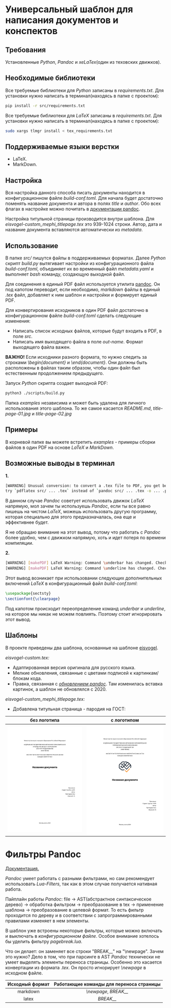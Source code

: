 # Универсальный шаблон для написания документов и конспектов

## Требования

Установленные *Python*, *Pandoc* и *xeLaTex*(один из теховских движков).

## Необходимые библиотеки

Все требуемые библиотеки для *Python* записаны в *requirements.txt*. Для установки нужно написать в терминал(находясь в папке с проектом):

```bash
pip install -r src/requirements.txt
```

Все требуемые библиотеки для *LaTeX* записаны в *requirements.txt*. Для установки нужно написать в терминал(находясь в папке с проектом):

```bash
sudo xargs tlmgr install < tex_requirements.txt
```

## Поддерживаемые языки верстки

- LaTeX.
- MarkDown.

## Настройка

Вся настройка данного способа писать документы находится в конфигурационном файле *build-conf.toml*.
Для начала будет достаточно поменять название документа и автора в полях *title* и *author*.
Обо всех флагах в настройке можно почитать в [документации pandoc](https://pandoc.org/MANUAL.html).

Настройка титульной страницы производится внутри шаблона. Для *eisvogel-custom_mephi_titlepage.tex* это 939-1024 строки. Автор, дата и название документа вставляются автоматически из *metadata*.

## Использование

В папке *src/* пишутся файлы в поддерживаемых форматах. Далее *Python* скрипт *build.py* вытягивает настройки из конфигурационного файла *build-conf.toml*, объединяет их во временный файл *metadata.yaml* и выполняет *bash* команду, создающую выходной файл.

Для соединения в единый PDF файл используется утилита [pandoc](https://pandoc.org/index.html). Он под капотом переводит, если необходимо, *markdown* файлы в единый *.tex* файл, добавляет к ним шаблон и настройки и формирует единый PDF.

Для конвертирования исходников в один PDF файл достаточно в конфигурационном файле *build-conf.toml* сделать следующие изменения:

- Написать список исходных файлов, которые будут входить в PDF, в поле *src*.
- Написать имя выходящего файла в поле *out-name*. Формат выходящего файла важен.

**ВАЖНО!** Если исходники разного формата, то нужно следить за строками *\begin{document}* и *\end{document}*. Они должны быть расположены в файлах таким образом, чтобы один файл был естественным продолжением предыдущего.

Запуск *Python* скрипта создает выходной PDF:

```bash
python3 ./scripts/build.py
```

Папка *examples* независима и может быть удалена для личного использования этого шаблона. То же самое касается *README.md*, *title-page-01.jpg* и *title-page-02.jpg*

## Примеры

В корневой папке вы можете встретить *examples* - примеры сборки файлов в один PDF на основе *LaTeX* и *MarkDown*.

## Возможные выводы в терминал

**1.**

```bash
[WARNING] Unusual conversion: to convert a .tex file to PDF, you get better results by using pdflatex (or lualatex or xelatex) directly, 
try `pdflatex src/ ... .tex` instead of `pandoc src/ ... .tex -o ... .pdf`.
```

В данном случае *Pandoc* советует использовать движок *LaTeX* напрямую, мол зачем ты используешь *Pandoc*, если ты все равно пишешь на чистом *LaTeX*, можешь использовать другую программу, которая специально для этого предназначалась, она еще и эффективнее будет.

Я не обращаю внимание на этот вывод, потому что работать с *Pandoc* более удобно, чем с движком напрямую, хоть и идет потеря по времени компиляции.

**2.**

```bash
[WARNING] [makePDF] LaTeX Warning: Command \underbar has changed. Check if current package is valid.
[WARNING] [makePDF] LaTeX Warning: Command \underline has changed. Check if current package is valid.
```

Этот вывод возникает при использовании следующих дополнительных включений *LaTeX* в конфигурационный файл *build-conf.toml*:

```latex
\usepackage{sectsty}
\sectionfont{\clearpage}
```

Под капотом происходит переопределение команд $underbar$ и $underline$, на которое мы никак не можем повлиять. Поэтому стоит игнорировать этот вывод.

## Шаблоны

В проекте приведены два шаблона, основанные на шаблоне [eisvogel](https://github.com/enhuiz/eisvogel?ysclid=m1wjhh6qka717625755).

*eisvogel-custom.tex:*

- Адаптированная версия оригинала для русского языка.
- Мелкие обновления, связанные с цветами подписей к картинкам/блокам кода.
- Правка, связанная с *[обновлением pandoc](https://pandoc.org/releases.html#pandoc-3.2.1-2024-06-24)*. Там изменилась вставка картинок, а шаблон не обновлялся с 2020.

*eisvogel-custom_mephi_titlepage.tex:*

- Добавлена титульная страница - пародия на ГОСТ:

| без логотипа                                  | с логотипом                                  |
| --------------------------------------------- | -------------------------------------------- |
| ![титульник без логотипа](/title-page-01.jpg) | ![титульник с логотипом](/title-page-02.jpg) |

# Фильтры Pandoc

<u>[Документация.](https://pandoc.org/filters.html)</u>

*Pandoc* умеет работать с разными фильтрами, но сам рекомендует использовать *Lua-Filters*, так как в этом случае получается нативная работа. 

Пайплайн работы *Pandoc*: file $\longrightarrow$ AST(абстрактное синтаксическое дерево) $\longrightarrow$ обработка фильтром $\longrightarrow$ преобразование в tex $\longrightarrow$ применение шаблона $\longrightarrow$ преобразование в целевой формат. То есть фильтр проходится по дереву и в соответствии с запрограммированными правилами изменяет в нем элементы.

В шаблон уже встроены некоторые фильтры, которые можно включать и выключать в *конфигурационном файле*. Особое внимание хотелось бы уделить фильтру *pagebreak.lua*.

Что он делает: он заменяет все строки "BREAK__" на "\newpage".
Зачем это нужно? Дело в том, что при парсинге в AST *Pandoc* технически не умеет выделять элементы переноса страницы. Особенно это касается конвертации из формата *.tex*. Он просто игнорирует *\newpage* в исходном файле.

| Исходный формат | Работающие команды для переноса страницы |
| :-------------: | :--------------------------------------: |
|    markdown     |          *\newpage*, *BREAK__*           |
|      latex      |                *BREAK__*                 |
